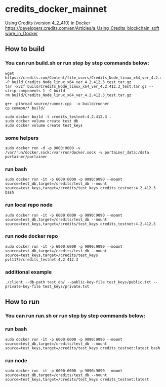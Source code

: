 # credits_docker_mainnet
Using Credits (version 4_2_410) in Docker
https://developers.credits.com/en/Articles/a_Using_Credits_blockchain_software_in_Docker

## How to build
### You can run build.sh or run step by step commands below:
```shell 
wget https://credits.com/Content/file_users/Credits_Node_linux_x64_ver_4.2.412.3_test.tar.gz -P build Credits_Node_linux_x64_ver_4.2.412.3_test.tar.gz
tar -xvzf build/Credits_Node_linux_x64_ver_4.2.412.3_test.tar.gz --strip-components 1 -C build
rm build/Credits_Node_linux_x64_ver_4.2.412.3_test.tar.gz

g++ -pthread source/runner.cpp  -o build/runner
cp common/* build/

sudo docker build -t credits_testnet:4.2.412.3 .
sudo docker volume create test_db
sudo docker volume create test_keys
```
### some helpers
```shell
sudo docker run -d -p 9000:9000 -v /var/run/docker.sock:/var/run/docker.sock -v portainer_data:/data portainer/portainer
```
### run bash
```shell
sudo docker run -it -p 6000:6000 -p 9090:9090 --mount source=test_db,target=/credits/test_db --mount source=test_keys,target=/credits/test_keys credits_testnet:4.2.412.3 bash
```
### run local repo node
```shell
sudo docker run -it -p 6000:6000 -p 9090:9090 --mount source=test_db,target=/credits/test_db --mount source=test_keys,target=/credits/test_keys credits_testnet:4.2.412.3
```
### run node docker repo
```shell
sudo docker run -it -p 6000:6000 -p 9090:9090 --mount source=test_db,target=/credits/test_db --mount source=test_keys,target=/credits/test_keys pvl1175/credits_testnet:4.2.412.3
```
### additional example
```shell
./client --db-path test_db/ --public-key-file test_keys/public.txt --private-key-file test_keys/private.txt
```

## How to run
### You can run run.sh or run step by step commands below:
### run bash
```shell
sudo docker run -it -p 6000:6000 -p 9090:9090 --mount source=test_db,target=/credits/test_db --mount source=test_keys,target=/credits/test_keys credits_testnet:latest bash
```
### run node
```shell
sudo docker run -it -p 6000:6000 -p 9090:9090 --mount source=test_db,target=/credits/test_db --mount source=test_keys,target=/credits/test_keys credits_testnet:latest
```
